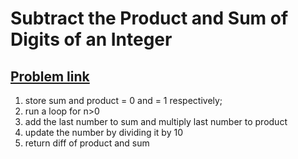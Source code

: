 <h1>Subtract the Product and Sum of Digits of an Integer</h1>
<h2><a href="https://leetcode.com/problems/subtract-the-product-and-sum-of-digits-of-an-integer/description/" >Problem link</a></h2>

1. store sum and product = 0 and = 1 respectively;
2. run a loop for n>0 
3. add the last number to sum and multiply last number to product
4. update the number by dividing it by 10
5. return diff of product and sum
